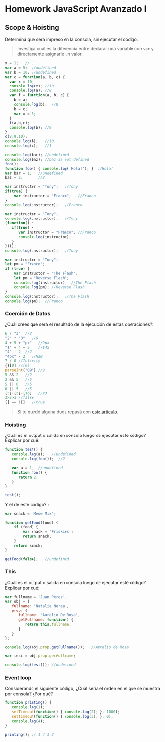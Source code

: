 
# Homework JavaScript Avanzado I

## Scope & Hoisting

Determiná que será impreso en la consola, sin ejecutar el código.

> Investiga cuál es la diferencia entre declarar una variable con `var` y directamente asignarle un valor.

<!-- Cualquier variable declarada con var su ambito o visibilidad es el contexto de ejecución donde fue declarada. cuando asignamos el valor a una variable sin ser declarada su contexto de ejecución es global.
 -->

```javascript
x = 1;   // 1
var a = 5;  //undefined
var b = 10; //undefined
var c = function(a, b, c) {
  var x = 10;
  console.log(x); //10
  console.log(a); //8
  var f = function(a, b, c) {
    b = a;
    console.log(b);  //8
    b = c;
    var x = 5;
  }
  f(a,b,c);
  console.log(b); //9
}
c(8,9,10);
console.log(b);   //10
console.log(x);   //1
```

```javascript
console.log(bar); //undefined
console.log(baz); //baz is not defined
foo();
function foo() { console.log('Hola!'); }  //Hola!
var bar = 1;   //undefined
baz = 2;       //2
```

```javascript
var instructor = "Tony";   //Tony
if(true) {
    var instructor = "Franco";   //Franco
}
console.log(instructor);   //Franco
```

```javascript
var instructor = "Tony";
console.log(instructor);   //Tony
(function() {
   if(true) {
      var instructor = "Franco"; //Franco
      console.log(instructor);
   }
})();
console.log(instructor);   //Tony
```

```javascript
var instructor = "Tony";
let pm = "Franco";
if (true) {
    var instructor = "The Flash";
    let pm = "Reverse Flash";
    console.log(instructor);  //The Flash
    console.log(pm); //Reverse Flash
}
console.log(instructor);   //The Flash
console.log(pm);  //Franco
```
### Coerción de Datos

¿Cuál crees que será el resultado de la ejecución de estas operaciones?:

```javascript
6 / "3"  //2
"2" * "3"   //6
4 + 5 + "px"   //9px
"$" + 4 + 5    //$45
"4" - 2  //2
"4px" - 2   //NaN
7 / 0 //Infinity
{}[0] //[0]
parseInt("09") //9
5 && 2   //2
2 && 5   //5
5 || 0   //5
0 || 5   //5
[3]+[3]-[10]   //23
3>2>1 //false
[] == ![]   //true
```

> Si te quedó alguna duda repasá con [este artículo](http://javascript.info/tutorial/object-conversion).


### Hoisting

¿Cuál es el output o salida en consola luego de ejecutar este código? Explicar por qué:

```javascript
function test() {
   console.log(a);   //undefined
   console.log(foo());  //2

   var a = 1;  //undefined
   function foo() {
      return 2;
   }
}

test();
```

Y el de este código? :

```javascript
var snack = 'Meow Mix';

function getFood(food) {
    if (food) {
        var snack = 'Friskies';
        return snack;
    }
    return snack;
}

getFood(false);   //undefined
```


### This

¿Cuál es el output o salida en consola luego de ejecutar esté código? Explicar por qué:

```javascript
var fullname = 'Juan Perez';
var obj = {
   fullname: 'Natalia Nerea',
   prop: {
      fullname: 'Aurelio De Rosa',
      getFullname: function() {
         return this.fullname;
      }
   }
};

console.log(obj.prop.getFullname());   //Aurelio de Rosa

var test = obj.prop.getFullname;

console.log(test()); //undefined
```

### Event loop

Considerando el siguiente código, ¿Cuál sería el orden en el que se muestra por consola? ¿Por qué?

```javascript
function printing() {
   console.log(1);
   setTimeout(function() { console.log(2); }, 1000);
   setTimeout(function() { console.log(3); }, 0);
   console.log(4);
}

printing(); // 1 4 3 2
```
